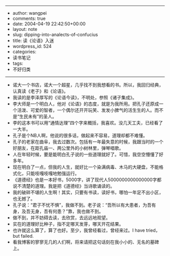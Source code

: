 - --
- author: wangpei
- comments: true
- date: 2004-04-19 22:42:50+00:00
- layout: note
- slug: dipping-into-analects-of-confucius
- title: 读《论语》入迷
- wordpress_id: 524
- categories:
- 读书笔记
- tags:
- 不好归类
- --
- 诺大一个书店，诺大一个超星，几乎找不到我想看的书。所以，我回归经典，认真读《老子》和《论语》。
- 我读的是李泽厚写的《论语今读》，不明处，参照《诸子集成》。
- 李大师是一个明白人，他对《论语》的态度，就是为我所用。把孔子还原成一个活泼、可爱的智者，一个偶尔还开开玩笑、发发小脾气的活生生的人。而不是“生民未有”的圣人。
- 李的这本书可以用“通情达理”四个字来概括，我喜欢。没几天工夫，已经看了一大半。
- 孔子是个NB人啊，他说的很多话，做起来不容易，道理却都不难懂。
- 孔子的老家在曲阜，我去过数次。包括有一年最失意的时候，我跟当时的一个好朋友，在距孔庙一、两公里外的小树林里，弹琴唱歌。
- 人在年轻时候，要是能明白孔子说的一些道理就好了。可惜，我空空懵懂了好多年。
- 现在明白了一点，但我的人生，就好比一个染满病毒、木马的大硬盘，不能格式化，只能吱嘎吱嘎地勉强运行。
- 《道德经》也是一本好书，5000字，讲了现代人5000000000000000字都说不清楚的道理。我是把《道德经》当诗歌诵读的。
- 我的破碎不堪的人生啊！其实，只要有书读，读好书，哪怕一年足不出小区，也无撼了。
- 孔子说：“君子不忧不惧”，我做不到。老子说：“吾所以有大患者，为吾有身，及吾无身，吾有何患？”靠，我也做不到。
- 做不到，并不妨碍去读，去欣赏，去远远地观望。
- 实在的道理好比种子，指不定哪天发芽，哪天开花结果。
- 也许就这么算了，算了也好。至少，我曾经看过，曾经来过。I have tried，but failed.
- 看我博客的寥寥无几的人们啊，将来请把这句话刻在我小小的、无名的墓碑上。
